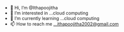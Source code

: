 - 👋 Hi, I’m @Ithapoojitha
- 👀 I’m interested in ...cloud computing 
- 🌱 I’m currently learning ...cloud computing
- 📫 How to reach me ...ithapoojitha2002@gmail.com

<!---
Ithapoojitha/Ithapoojitha is a ✨ special ✨ repository because its `README.md` (this file) appears on your GitHub profile.
You can click the Preview link to take a look at your changes.
--->
